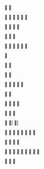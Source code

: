 








































































|
|




























